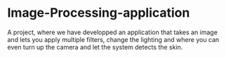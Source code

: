 # Image-Processing-application
A project, where we have developped an application that takes an image and lets you apply multiple filters, change the lighting and where you can even turn up the camera and let the system detects the skin.
